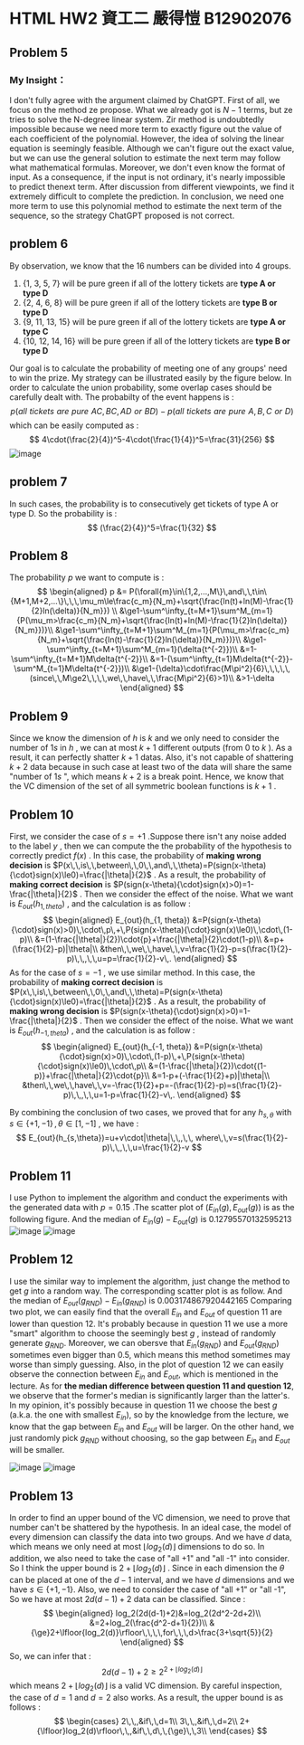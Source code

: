 # HTML HW2 資工二 嚴得愷 B12902076

## Problem 5

### **My Insight：**

I don't fully agree with the argument claimed by ChatGPT. First of all, we focus on the method ze propose. What we already got is $N-1$ terms, but ze tries to solve the N-degree linear system. Zir method is undoubtedly impossible because we need more term to exactly figure out the value of each coefficient of the polynomial. However, the idea of solving the linear equation is seemingly feasible. Although we can't figure out the exact value, but we can use the general solution to estimate the next term may follow what mathematical formulas. Moreover, we don't even know the format of input. As a consequence, if the input is not ordinary, it's nearly impossible to predict thenext term. After discussion from different viewpoints, we find it extremely difficult to complete the prediction. In conclusion, we need one more term to use this polynomial method to estimate the next term of the sequence, so the strategy ChatGPT proposed is not correct.

## problem 6

By observation, we know that the 16 numbers can be divided into 4 groups.

1. {1, 3, 5, 7} will be pure green if all of the lottery tickets are **type A or type D**
2. {2, 4, 6, 8} will be pure green if all of the lottery tickets are **type B or type D**
3. {9, 11, 13, 15} will be pure green if all of the lottery tickets are **type A or type C**
4. {10, 12, 14, 16} will be pure green if all of the lottery tickets are **type B or type D**

Our goal is to calculate the probability of meeting one of any groups' need to win the prize. My strategy can be illustrated easily by the figure below. In order to calculate the union probability, some overlap cases should be carefully dealt with.
The probabilty of the event happens is :
$$
p(all\,\,tickets\,\,are\,\,pure\,\,AC, BC, AD\,\,or\,\,BD)-p(all\,\,tickets\,\,are\,\,pure\,\,A,B,C\,\,or\,\,D)
$$
which can be easily computed as :
$$
4\cdot(\frac{2}{4})^5-4\cdot(\frac{1}{4})^5=\frac{31}{256}
$$
![image](https://hackmd.io/_uploads/BkSm9PhCC.png)

## problem 7

In such cases, the probability is to consecutively get tickets of type A or type D. So the probability is :
$$
(\frac{2}{4})^5=\frac{1}{32}
$$
## Problem 8

The probability $p$ we want to compute is :
$$
\begin{aligned}
    p &= P(\forall{m}\in\{1,2,...,M\}\,and\,\,t\in\{M+1,M+2,...\}\,\,\,\mu_m\le\frac{c_m}{N_m}+\sqrt{\frac{ln(t)+ln(M)-\frac{1}{2}ln(\delta)}{N_m}}) \\
    &\ge1-\sum^\infty_{t=M+1}\sum^M_{m=1}{P(\mu_m>\frac{c_m}{N_m}+\sqrt{\frac{ln(t)+ln(M)-\frac{1}{2}ln(\delta)}{N_m}})}\\
    &\ge1-\sum^\infty_{t=M+1}\sum^M_{m=1}{P(\mu_m>\frac{c_m}{N_m}+\sqrt{\frac{ln(t)-\frac{1}{2}ln(\delta)}{N_m}})}\\
    &\ge1-\sum^\infty_{t=M+1}\sum^M_{m=1}(\delta{t^{-2}})\\
    &=1-\sum^\infty_{t=M+1}M\delta{t^{-2}}\\
    &=1-(\sum^\infty_{t=1}M\delta{t^{-2}}-\sum^M_{t=1}M\delta{t^{-2}})\\
    &\ge1-{\delta}\cdot\frac{M\pi^2}{6}\,\,\,\,\,(since\,\,M\ge2\,\,\,\,we\,\,have\,\,\frac{M\pi^2}{6}>1)\\
    &>1-\delta
\end{aligned}
$$
## Problem 9

Since we know the dimension of $h$ is $k$  and we only need to consider the number of $1s$ in $h$ , we can at most $k+1$ different outputs (from $0$ to $k$ ). As a result, it can perfectly shatter $k+1$ datas. Also, it's not capable of shattering $k+2$ data because in such case at least two of the data will share the same "number of $1s$ ", which means $k+2$ is a break point. Hence, we know that the VC dimension of the set of all symmetric boolean functions is $k+1$ .
## Problem 10

First, we consider the case of $s=+1$ .Suppose there isn't any noise added to the label $y$ , then we can compute the the probability of the hypothesis to correctly predict $f(x)$ .
In this case, the probability of **making wrong decision** is $P(x\,\,is\,\,between\,\,0\,\,and\,\,\theta)=P(sign(x-\theta){\cdot}sign(x)\le0)=\frac{|\theta|}{2}$ . As a result, the probability of **making correct decision** is $P(sign(x-\theta){\cdot}sign(x)>0)=1-\frac{|\theta|}{2}$ . Then we consider the effect of the noise. What we want is $E_{out}(h_{1, theta})$ , and the calculation is as follow :
$$
\begin{aligned}
E_{out}(h_{1, theta}) &=P(sign(x-\theta){\cdot}sign(x)>0)\,\cdot\,p\,+\,P(sign(x-\theta){\cdot}sign(x)\le0)\,\cdot\,(1-p)\\
	&=(1-\frac{|\theta|}{2})\cdot{p}+\frac{|\theta|}{2}\cdot(1-p)\\
	&=p+(\frac{1}{2}-p)|\theta|\\
	&then\,\,we\,\,have\,\,v=\frac{1}{2}-p=s(\frac{1}{2}-p)\,\,,\,\,u=p=\frac{1}{2}-v\,.
\end{aligned}
$$
As for the case of $s=-1$ , we use similar method. In this case, the probability of **making correct decision** is $P(x\,\,is\,\,between\,\,0\,\,and\,\,\theta)=P(sign(x-\theta){\cdot}sign(x)\le0)=\frac{|\theta|}{2}$ . As a result, the probability of **making wrong decision** is $P(sign(x-\theta){\cdot}sign(x)>0)=1-\frac{|\theta|}{2}$ . Then we consider the effect of the noise. What we want is $E_{out}(h_{-1, theta})$ , and the calculation is as follow :
$$
\begin{aligned}
E_{out}(h_{-1, theta}) &=P(sign(x-\theta){\cdot}sign(x)>0)\,\cdot\,(1-p)\,+\,P(sign(x-\theta){\cdot}sign(x)\le0)\,\cdot\,p\\
	&=(1-\frac{|\theta|}{2})\cdot{(1-p)}+\frac{|\theta|}{2}\cdot{p}\\
	&=1-p+(-\frac{1}{2}+p)|\theta|\\
	&then\,\,we\,\,have\,\,v=-\frac{1}{2}+p=-(\frac{1}{2}-p)=s(\frac{1}{2}-p)\,\,,\,\,u=1-p=\frac{1}{2}-v\,.
\end{aligned}
$$

By combining the conclusion of two cases, we proved that for any $h_{s, \theta}$ with $s\in\{+1,-1\}\,,\theta\in[1,-1]$ , we have :
$$
E_{out}(h_{s,\theta})=u+v\cdot|\theta|\,\,,\,\, where\,\,v=s(\frac{1}{2}-p)\,\,,\,\,u=\frac{1}{2}-v
$$
## Problem 11

I use Python to implement the algorithm and conduct the experiments with the generated data with $p=0.15$ .The scatter plot of $(E_{in}(g),\,E_{out}(g))$ is as the following figure. And the median of $E_{in}(g)-E_{out}(g)$ is $0.12795570132595213$
![image](https://hackmd.io/_uploads/Hy_oVCRRC.png)
![image](https://hackmd.io/_uploads/Sk70VRARC.png)

## Problem 12

I use the similar way to implement the algorithm, just change the method to get $g$ into a random way. The corresponding scatter plot is as follow. And the median of $E_{out}(g_{RND})-E_{in}(g_{RND})$ is $0.003174867920442165$
Comparing two plot, we can easily find that the overall $E_{in}$ and $E_{out}$ of question 11 are lower than question 12. It's probably because in question 11 we use a more "smart" algorithm to choose the seemingly best $g$ , instead of randomly generate $g_{RND}$. Moreover, we can obersve that $E_{in}(g_{RND})$ and $E_{out}(g_{RND})$ sometimes even bigger than $0.5$, which means this method sometimes may worse than simply guessing. Also, in the plot of question 12 we can easily observe the connection between $E_{in}$ and $E_{out}$, which is mentioned in the lecture. As for **the median difference between question 11 and question 12**, we observe that the former's median is significantly larger than the latter's. In my opinion, it's possibly because in question 11 we choose the best $g$ (a.k.a. the one with smallest $E_{in}$), so by the knowledge from the lecture, we know that the gap between $E_{in}$ and $E_{out}$ will be larger. On the other hand, we just randomly pick $g_{RND}$ without choosing, so the gap between $E_{in}$ and $E_{out}$ will be smaller.

![image](https://hackmd.io/_uploads/B1zJBCC0C.png)
![image](https://hackmd.io/_uploads/Byyfr0RCR.png)

## Problem 13 

In order to find an upper bound of the VC dimension, we need to prove that number can't be shattered by the hypothesis. In an ideal case, the model of every dimension can classify the data into two groups. And we have $d$ data, which means we only need at most ${\lfloor}log_2(d)\rfloor$ dimensions to do so. In addition, we also need to take the case of "all +1" and "all -1" into consider. So I think the upper bound is $2+{\lfloor}log_2(d)\rfloor$ .
Since in each dimension the $\theta$ can be placed at one of the $d-1$ interval, and we have $d$ dimensions and we have $s\in\{+1,-1\}$. Also, we need to consider the case of "all +1" or "all -1", So we have at most $2d(d-1)+2$ data can be classified. Since :
$$
\begin{aligned}
log_2(2d(d-1)+2)&=log_2(2d^2-2d+2)\\
	&=2+log_2(\frac{d^2-d+1}{2})\\
	&{\ge}2+\lfloor{log_2(d)}\rfloor\,\,\,\,for\,\,\,d>\frac{3+\sqrt{5}}{2}
\end{aligned}
$$
So, we can infer that :
$$
2d(d-1)+2{\ge}2^{2+{\lfloor}log_2(d)\rfloor}
$$
which means $2+{\lfloor}log_2(d)\rfloor$ is a valid VC dimension.
By careful inspection, the case of $d=1$ and $d=2$ also works. As a result, the upper bound is as follows :
$$
\begin{cases}
2\,\,,&if\,\,d=1\\
3\,\,,&if\,\,d=2\\
2+{\lfloor}log_2(d)\rfloor\,\,,&if\,\,d\,\,{\ge}\,\,3\\
\end{cases}
$$